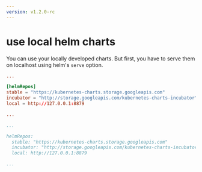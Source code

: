 ```yaml
---
version: v1.2.0-rc
---
```


# use local helm charts

You can use your locally developed charts. But first, you have to serve them on localhost using helm's `serve` option.

```toml
...

[helmRepos]
stable = "https://kubernetes-charts.storage.googleapis.com"
incubator = "http://storage.googleapis.com/kubernetes-charts-incubator"
local = http://127.0.0.1:8879

...

```

```yaml
...

helmRepos:
  stable: "https://kubernetes-charts.storage.googleapis.com"
  incubator: "http://storage.googleapis.com/kubernetes-charts-incubator"
  local: http://127.0.0.1:8879

...

```